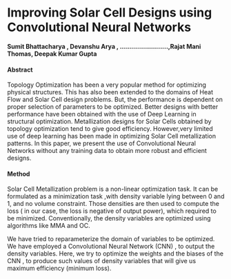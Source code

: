 # Improving Solar Cell Designs using Convolutional Neural Networks

**Sumit Bhattacharya , Devanshu Arya , ........................,Rajat Mani Thomas, Deepak Kumar Gupta**

#### Abstract
Topology Optimization has been a very popular method for optimizing physical structures. This has also been extended to the domains of Heat Flow and Solar Cell design problems. But, the performance is dependent on proper selection of parameters to be optimized. Better designs with better performance have been obtained with the use of Deep Learning in structural optimization. Metallization designs for Solar Cells obtained by topology optimization tend to give good efficiency. However,very limited use of deep learning has been made in optimizing Solar Cell metallization patterns. In this paper, we present the use of Convolutional Neural Networks without any training data to obtain more robust and efficient designs.


#### Method
Solar Cell Metallization problem is a non-linear optimization task. It can be formulated as a minimization task ,with density variable lying between 0 and 1, and no volume constraint. Those densities are then used to compute the loss ( in our case, the loss is negative of output power), which required to be minimized. Conventionally, the density variables are optimized using algorithms like MMA and OC. 

We have tried to reparameterize the domain of variables to be optimized. We have employed a Convolutional Neural Network (CNN) , to output the density variables. Here, we try to optimize the weights and the biases of the CNN , to produce such values of density variables that will give us maximum efficiency (minimum loss).



